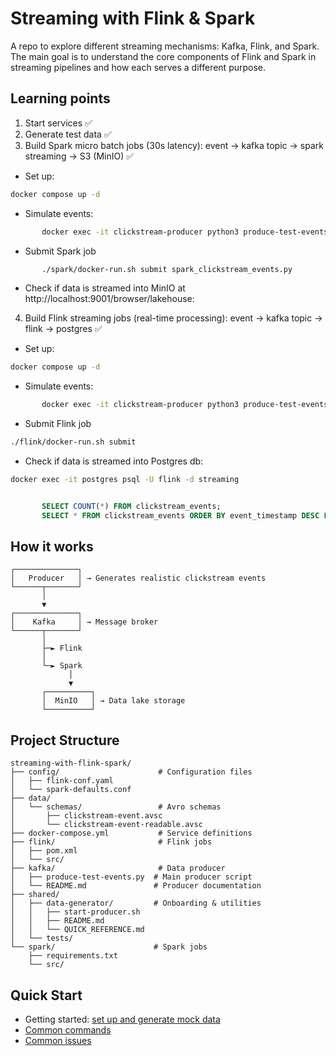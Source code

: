 # Streaming with Flink & Spark

A repo to explore different streaming mechanisms: Kafka, Flink, and Spark.
The main goal is to understand the core components of Flink and Spark in streaming pipelines and how each serves a different purpose.

## Learning points

1. Start services ✅
2. Generate test data ✅
3. Build Spark micro batch jobs (30s latency): event -> kafka topic -> spark streaming -> S3 (MinIO) ✅
- Set up: 
```bash
docker compose up -d
```
- Simulate events: 
```bash
       docker exec -it clickstream-producer python3 produce-test-events.py
```
- Submit Spark job
```bash
       ./spark/docker-run.sh submit spark_clickstream_events.py
```
- Check if data is streamed into MinIO at http://localhost:9001/browser/lakehouse:

4. Build Flink streaming jobs (real-time processing): event -> kafka topic -> flink -> postgres ✅
- Set up: 
```bash
docker compose up -d
```

- Simulate events: 
```bash
       docker exec -it clickstream-producer python3 produce-test-events.py
```
- Submit Flink job
```bash
./flink/docker-run.sh submit
```
- Check if data is streamed into Postgres db:
```bash
docker exec -it postgres psql -U flink -d streaming
```

```sql

       SELECT COUNT(*) FROM clickstream_events;
       SELECT * FROM clickstream_events ORDER BY event_timestamp DESC LIMIT 10;
```

## How it works

```
┌──────────────┐
│   Producer   │ → Generates realistic clickstream events
└──────┬───────┘
       │
       ▼
┌──────────────┐
│    Kafka     │ → Message broker
└──────┬───────┘
       │
       ├─► Flink
       │
       └─► Spark
             │
             ▼
       ┌──────────┐
       │  MinIO   │ → Data lake storage
       └──────────┘
```

## Project Structure

```
streaming-with-flink-spark/
├── config/                      # Configuration files
│   ├── flink-conf.yaml
│   └── spark-defaults.conf
├── data/
│   └── schemas/                 # Avro schemas
│       ├── clickstream-event.avsc
│       └── clickstream-event-readable.avsc
├── docker-compose.yml           # Service definitions
├── flink/                       # Flink jobs
│   ├── pom.xml
│   └── src/
├── kafka/                       # Data producer
│   ├── produce-test-events.py  # Main producer script
│   └── README.md               # Producer documentation
├── shared/
│   ├── data-generator/         # Onboarding & utilities
│   │   ├── start-producer.sh   
│   │   ├── README.md
│   │   └── QUICK_REFERENCE.md
│   └── tests/
└── spark/                      # Spark jobs
    ├── requirements.txt
    └── src/
```

## Quick Start

- Getting started: [set up and generate mock data](https://github.com/phamthiminhtu/streaming-with-flink-spark/blob/master/doc/quick_start.md#quick-start)
- [Common commands](https://github.com/phamthiminhtu/streaming-with-flink-spark/blob/master/doc/quick_start.md#common-commands)
- [Common issues](https://github.com/phamthiminhtu/streaming-with-flink-spark/blob/master/doc/quick_start.md#common-issues)
